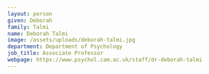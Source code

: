 ```yaml
---
layout: person
given: Deborah
family: Talmi
name: Deborah Talmi
image: /assets/uploads/deborah-talmi.jpg
department: Department of Psychology
job_title: Associate Professor
webpage: https://www.psychol.cam.ac.uk/staff/dr-deborah-talmi
---
```

